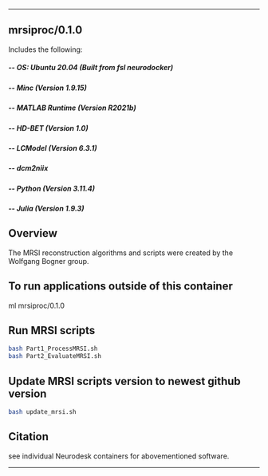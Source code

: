 
----------------------------------
## mrsiproc/0.1.0 ##

Includes the following:  
##### -- OS: Ubuntu 20.04 (Built from fsl neurodocker)
##### -- Minc 						(Version 1.9.15)
##### -- MATLAB Runtime		(Version R2021b)
##### -- HD-BET           (Version 1.0)
##### -- LCModel 					(Version 6.3.1)
##### -- dcm2niix
##### -- Python           (Version 3.11.4)
##### -- Julia            (Version 1.9.3)


Overview
--------------------------------------------
The MRSI reconstruction algorithms and scripts were created by the Wolfgang Bogner group.

To run applications outside of this container
---------------------------------------------
  ml mrsiproc/0.1.0


Run MRSI scripts
-----------------------------------------
```bash
bash Part1_ProcessMRSI.sh
bash Part2_EvaluateMRSI.sh
```

Update MRSI scripts version to newest github version
-----------------------------------------
```bash
bash update_mrsi.sh
```

Citation
--------
  
  see individual Neurodesk containers for abovementioned software.

----------------------------------
